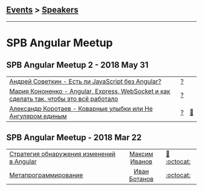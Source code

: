 ## [Events](../README.md) > [Speakers](../speakers.md)
---

# SPB Angular Meetup

## SPB Angular Meetup 2 - 2018 May 31 
| | | |
| --- | :---: | --- |
| [Андрей Советкин - Есть ли JavaScript без Angular?](https://youtu.be/pk6hu4lnzoE)  |  [?](speakers/?.md)  |    |
| [Мария Кононенко - Angular, Express, WebSocket и как сделать так, чтобы это всё работало](https://youtu.be/41yE3Gczgso)  |  [?](speakers/?.md)  |    |
| [Александр Коротаев - Коварные улыбки или Не Ангуляром единым](https://youtu.be/ckk_cBtq30U)  |  [?](speakers/?.md)  | [:notebook:](http://lekzd.ru/presentations/emoji/#)   |
## SPB Angular Meetup - 2018 Mar 22 
| | | |
| --- | :---: | --- |
| [Стратегия обнаружения изменений в Angular](https://youtu.be/2cV4i-g6Oxc)  |  [Максим Иванов](speakers/Максим%20Иванов.md)  | [:notebook:](https://docs.google.com/presentation/d/1QrnHoBEgHtj_a48QdHLme8Di-OHjtajmOxVC2WlNOvY/edit#slide=id.g26d86d3325_0_0) [:octocat:](https://github.com/splincode/meetups/blob/master/2018/march/README.md)  |
| [Метапрограммирование](https://youtu.be/JOO_Trs3X5M)  |  [Иван Ботанов](speakers/Иван%20Ботанов.md)  |  [:octocat:](https://github.com/StressoID/custom-angular-decorators)  |

